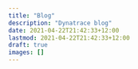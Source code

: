 ```yaml
---
title: "Blog"
description: "Dynatrace blog"
date: 2021-04-22T21:42:33+12:00
lastmod: 2021-04-22T21:42:33+12:00
draft: true
images: []
---
```

